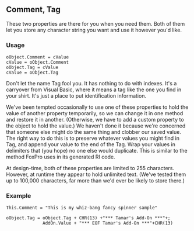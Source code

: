 ## Comment, Tag

These two properties are there for you when you need them. Both of them let you store any character string you want and use it however you'd like.

### Usage

```foxpro
oObject.Comment = cValue
cValue = oObject.Comment
oObject.Tag = cValue
cValue = oObject.Tag
```

Don't let the name Tag fool you. It has nothing to do with indexes. It's a carryover from Visual Basic, where it means a tag like the one you find in your shirt. It's just a place to put identification information.

We've been tempted occasionally to use one of these properties to hold the value of another property temporarily, so we can change it in one method and restore it in another. (Otherwise, we have to add a custom property to the object to hold the value.) We haven't done it because we're concerned that someone else might do the same thing and clobber our saved value. The right way to do this is to preserve whatever values you might find in Tag, and append your value to the end of the Tag. Wrap your values in delimiters that (you hope) no one else would duplicate. This is similar to the method FoxPro uses in its generated RI code.

At design-time, both of these properties are limited to 255 characters. However, at runtime they appear to hold unlimited text. (We've tested them up to 100,000 characters, far more than we'd ever be likely to store there.)

### Example

```foxpro
This.Comment = "This is my whiz-bang fancy spinner sample"

oObject.Tag = oObject.Tag + CHR(13) +"*** Tamar's Add-On ***"+;
              AddOn.Value + "*** EOF Tamar's Add-On ***"+CHR(13)
```